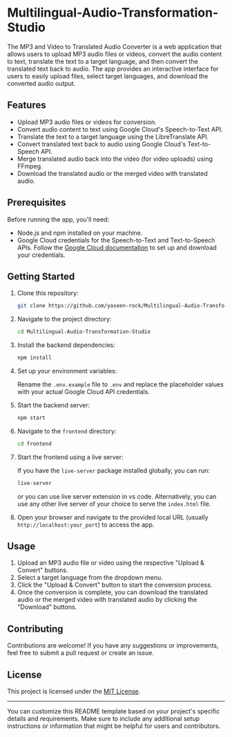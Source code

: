 # Multilingual-Audio-Transformation-Studio
The MP3 and Video to Translated Audio Converter is a web application that allows users to upload MP3 audio files or videos, convert the audio content to text, translate the text to a target language, and then convert the translated text back to audio. The app provides an interactive interface for users to easily upload files, select target languages, and download the converted audio output.

## Features

- Upload MP3 audio files or videos for conversion.
- Convert audio content to text using Google Cloud's Speech-to-Text API.
- Translate the text to a target language using the LibreTranslate API.
- Convert translated text back to audio using Google Cloud's Text-to-Speech API.
- Merge translated audio back into the video (for video uploads) using FFmpeg.
- Download the translated audio or the merged video with translated audio.

## Prerequisites

Before running the app, you'll need:

- Node.js and npm installed on your machine.
- Google Cloud credentials for the Speech-to-Text and Text-to-Speech APIs. Follow the [Google Cloud documentation](https://cloud.google.com/docs/authentication/getting-started) to set up and download your credentials.

## Getting Started

1. Clone this repository:

   ```bash
   git clone https://github.com/yaseen-rock/Multilingual-Audio-Transformation-Studio.git


   ```

2. Navigate to the project directory:

   ```bash
   cd Multilingual-Audio-Transformation-Studio
   ```

3. Install the backend dependencies:

   ```bash
   npm install
   ```

4. Set up your environment variables:

   Rename the `.env.example` file to `.env` and replace the placeholder values with your actual Google Cloud API credentials.

5. Start the backend server:

   ```bash
   npm start
   ```

6. Navigate to the `frontend` directory:

   ```bash
   cd frontend
   ```

8. Start the frontend using a live server:

   If you have the `live-server` package installed globally, you can run:

   ```bash
   live-server
   ```
   or you can use live server extension in vs code.
   Alternatively, you can use any other live server of your choice to serve the `index.html` file.

9. Open your browser and navigate to the provided local URL (usually `http://localhost:your_port`) to access the app.

 
## Usage

1. Upload an MP3 audio file or video using the respective "Upload & Convert" buttons.
2. Select a target language from the dropdown menu.
3. Click the "Upload & Convert" button to start the conversion process.
4. Once the conversion is complete, you can download the translated audio or the merged video with translated audio by clicking the "Download" buttons.

## Contributing

Contributions are welcome! If you have any suggestions or improvements, feel free to submit a pull request or create an issue.

## License

This project is licensed under the [MIT License](LICENSE).

---

You can customize this README template based on your project's specific details and requirements. Make sure to include any additional setup instructions or information that might be helpful for users and contributors.
